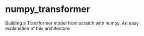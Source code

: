 # numpy_transformer

Building a Transformer model from scratch with numpy. An easy explanation of this architecture.
